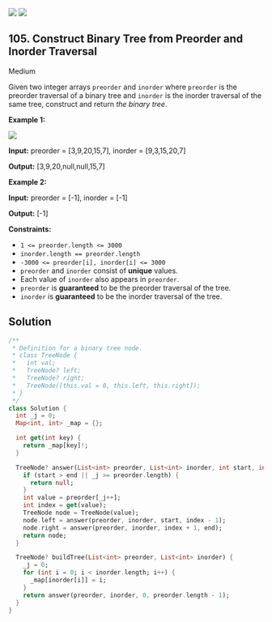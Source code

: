 [![](https://img.shields.io/github/stars/javadev/LeetCode-in-All?label=Stars&style=flat-square)](https://github.com/javadev/LeetCode-in-All)
[![](https://img.shields.io/github/forks/javadev/LeetCode-in-All?label=Fork%20me%20on%20GitHub%20&style=flat-square)](https://github.com/javadev/LeetCode-in-All/fork)

## 105\. Construct Binary Tree from Preorder and Inorder Traversal

Medium

Given two integer arrays `preorder` and `inorder` where `preorder` is the preorder traversal of a binary tree and `inorder` is the inorder traversal of the same tree, construct and return _the binary tree_.

**Example 1:**

![](https://assets.leetcode.com/uploads/2021/02/19/tree.jpg)

**Input:** preorder = [3,9,20,15,7], inorder = [9,3,15,20,7]

**Output:** [3,9,20,null,null,15,7]

**Example 2:**

**Input:** preorder = [-1], inorder = [-1]

**Output:** [-1]

**Constraints:**

*   `1 <= preorder.length <= 3000`
*   `inorder.length == preorder.length`
*   `-3000 <= preorder[i], inorder[i] <= 3000`
*   `preorder` and `inorder` consist of **unique** values.
*   Each value of `inorder` also appears in `preorder`.
*   `preorder` is **guaranteed** to be the preorder traversal of the tree.
*   `inorder` is **guaranteed** to be the inorder traversal of the tree.

## Solution

```dart
/**
 * Definition for a binary tree node.
 * class TreeNode {
 *   int val;
 *   TreeNode? left;
 *   TreeNode? right;
 *   TreeNode([this.val = 0, this.left, this.right]);
 * }
 */
class Solution {
  int _j = 0;
  Map<int, int> _map = {};

  int get(int key) {
    return _map[key]!;
  }

  TreeNode? answer(List<int> preorder, List<int> inorder, int start, int end) {
    if (start > end || _j >= preorder.length) {
      return null;
    }
    int value = preorder[_j++];
    int index = get(value);
    TreeNode node = TreeNode(value);
    node.left = answer(preorder, inorder, start, index - 1);
    node.right = answer(preorder, inorder, index + 1, end);
    return node;
  }

  TreeNode? buildTree(List<int> preorder, List<int> inorder) {
    _j = 0;
    for (int i = 0; i < inorder.length; i++) {
      _map[inorder[i]] = i;
    }
    return answer(preorder, inorder, 0, preorder.length - 1);
  }
}
```